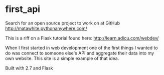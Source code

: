 # first_api
Search for an open source project to work on at GitHub
http://matawhite.pythonanywhere.com/

This is a riff on a Flask tutorial found here: http://learn.adicu.com/webdev/

When I first started in web development one of the first things I wanted to do was connect to someone else's API and aggregate
their data into my own website. This site is a simple example of that idea. 

Built with 2.7 and Flask
